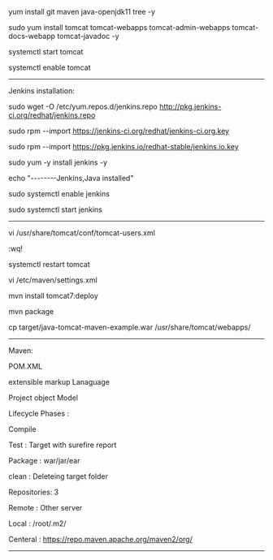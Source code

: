 yum install git maven java-openjdk11 tree -y

sudo yum install tomcat tomcat-webapps tomcat-admin-webapps tomcat-docs-webapp tomcat-javadoc -y

systemctl start tomcat

systemctl enable tomcat

----------------------------------------------------------------------------------------------------------------------

Jenkins installation:

sudo wget -O /etc/yum.repos.d/jenkins.repo http://pkg.jenkins-ci.org/redhat/jenkins.repo

sudo rpm --import https://jenkins-ci.org/redhat/jenkins-ci.org.key

sudo rpm --import https://pkg.jenkins.io/redhat-stable/jenkins.io.key 

sudo yum -y install jenkins -y

echo "--------Jenkins,Java installed"

sudo systemctl enable jenkins

sudo systemctl start jenkins

----------------------------------------------------------------------------------------------------------------------

vi /usr/share/tomcat/conf/tomcat-users.xml

:wq!

systemctl restart tomcat

 vi /etc/maven/settings.xml

mvn install tomcat7:deploy


mvn package

cp target/java-tomcat-maven-example.war /usr/share/tomcat/webapps/

----------------------------------------------------------------------------------------------------------------------

Maven:

POM.XML   

extensible markup Lanaguage

Project object Model 

Lifecycle Phases :

Compile

Test : Target with surefire report

Package : war/jar/ear


clean : Deleteing target folder

Repositories: 3 

Remote : Other server

Local : /root/.m2/

Centeral : https://repo.maven.apache.org/maven2/org/

--------------------------------------
